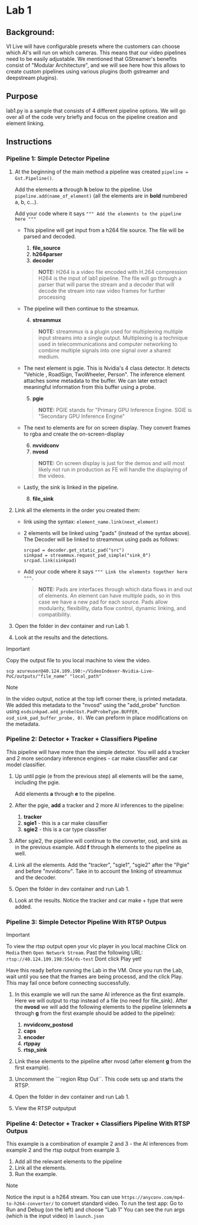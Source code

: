 # Lab 1

## Background:
VI Live will have configurable presets where the customers can choose which AI's will run on which cameras.
This means that our video pipelines need to be easily adjustable.
We mentioned that GStreamer's benefits consist of "Modular Architecture", and we will see here how this allows to create custom pipelines using various plugins (both gstreamer and deepstream plugins).

## Purpose
lab1.py is a sample that consists of 4 different pipeline options.
We will go over all of the code very briefly and focus on the pipeline creation and element linking. 

## Instructions

### Pipeline 1: Simple Detector Pipeline

1. At the beginning of the main method a pipeline was created ```pipeline = Gst.Pipeline()```.
    
    Add the elements **a** through **h** below to the pipeline. Use ```pipeline.add(name_of_element)``` (all the elements are in **bold** numbered a, b, c...).
    
    Add your code where it says ```""" Add the elements to the pipeline here """```
    - This pipeline will get input from a h264 file source. The file will be parsed and decoded.
        1. **file_source**
        2. **h264parser**
        3. **decoder**
     
        > **NOTE:**
        > H264 is a video file encoded with H.264 compression
        > H264 is the input of lab1 pipeline.
        > The file will go through a parser that will parse the stream and a decoder that will decode the stream into raw video frames for further processing

    - The pipeline will then continue to the streamux.
      
        4. **streammux**
      
        > **NOTE:**
        > streammux is a plugin used for multiplexing multiple input streams into a single output.
        > Multiplexing is a technique used in telecommunications and computer networking to combine multiple signals into one signal over a shared medium.

    - The next element is pgie. This is Nvidia's 4 class detector. It detects "Vehicle , RoadSign, TwoWheeler, Person".
    The inference element attaches some metadata to the buffer. We can later extract meaningful information from this buffer using a probe.
        
        5. **pgie**
        > **NOTE:**
        > PGIE stands for "Primary GPU Inference Engine. SGIE is "Secondary GPU Inference Engine" 

    - The next to elements are for on screen display. They convert frames to rgba and create the on-screen-display
        
        6. **nvvidconv**
        7. **nvosd**

        > **NOTE:**
        > On screen display is just for the demos and will most likely not run in production as FE will handle the displaying of the videos.

    - Lastly, the sink is linked in the pipeline.
    
        8. **file_sink**
        

2. Link all the elements in the order you created them:
    - link using the syntax:
    ```element_name.link(next_element)```
    - 2 elements will be linked using "pads" (instead of the syntax above). 
        The Decoder will be linked to streammux using pads as follows:
        ```
        srcpad = decoder.get_static_pad("src")
        sinkpad = streammux.request_pad_simple("sink_0")
        srcpad.link(sinkpad)
        ```

    - Add your code where it says ```""" Link the elements together here """```.

        > **NOTE:**
        > Pads are interfaces through which data flows in and out of elements.
        > An element can have multiple pads, so in this case we have a new pad for each source.
        > Pads allow  modularity, flexibility, data flow control, dynamic linking, and compatibility.


3. Open the folder in dev container and run Lab 1.
4. Look at the results and the detections.
 
> [!IMPORTANT]
> Copy the output file to you local machine to view the video.
>
> `scp azureuser@40.124.109.198:~/VideoIndexer-Nvidia-Live-PoC/outputs/"file_name" "local_path"`

> [!NOTE]
> In the video output, notice at the top left corner there, is printed metadata. We added this metadata to the "nvosd" using the "add_probe" function using ```osdsinkpad.add_probe(Gst.PadProbeType.BUFFER, osd_sink_pad_buffer_probe, 0)```. 
> We can preform in place modifications on the metadata.

### Pipeline 2: Detector + Tracker + Classifiers Pipeline
This pipeline will have more than the simple detector. You will add a tracker and 2 more secondary inference engines - car make classifier and car model classifier.

1. Up until pgie (e from the previous step) all elements will be the same, including the pgie.

    Add elements **a** through **e** to the pipeline.

1. After the pgie, **add** a tracker and 2 more AI inferences to the pipeline:

    1. **tracker**
    2. **sgie1** - this is a car make classifier
    3. **sgie2** - this is a car type classifier

1. After sgie2, the pipeline will continue to the converter, osd, and sink as in the previous example.
    Add **f** through **h** elements to the pipeline as well.

2. Link all the elements. Add the "tracker", "sgie1", "sgie2" after the "Pgie" and before "nvvidconv". Take in to account the linking of streammux and the decoder.
3. Open the folder in dev container and run Lab 1.
4. Look at the results. Notice the tracker and car make + type that were added.

### Pipeline 3: Simple Detector Pipeline With RTSP Outpus

> [!IMPORTANT]
> To view the rtsp output open your vlc player in you local machine
> Click on ```Media``` then ```Open Network Stream```. Past the following URL: ```rtsp://40.124.109.198:554/ds-test```
> Dont click Play yet!
>
> Have this ready before running the Lab in the VM. Once you run the Lab, wait until you see that the frames are being processd, and the click Play. 
> This may fail once before connecting successfully.

1. In this example we will run the same AI inference as the first example. Here we will output to rtsp instead of a file (no need for file_sink). After the **nvosd** we will add the following elements to the pipeline (elemnets **a** through **g** from the first example should be added to the pipeline):

    1. **nvvidconv_postosd**
    2. **caps**
    3. **encoder**
    4. **rtppay**
    5. **rtsp_sink**

2. Link these elements to the pipeline after nvosd (after element **g** from the first example).
3. Uncomment the ```region Rtsp Out``. This code sets up and starts the RTSP. 
4. Open the folder in dev container and run Lab 1.
5. View the RTSP outputput

### Pipeline 4: Detector + Tracker + Classifiers Pipeline With RTSP Outpus

This example is a combination of example 2 and 3 - the AI inferences from example 2 and the rtsp output from example 3.

1. Add all the relevant elements to the pipeline
2. Link all the elements.
3. Run the example.

> [!NOTE]
> Notice the input is a h264 stream. You can use ```https://anyconv.com/mp4-to-h264-converter/``` to convert standard video.
> To run the test app: Go to Run and Debug (on the left) and choose "Lab 1"
> You can see the run args (which is the input video) in ```launch.json```

